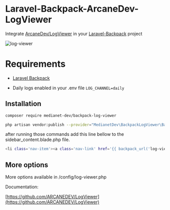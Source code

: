 # Laravel-Backpack-ArcaneDev-LogViewer

Integrate [ArcaneDev/LogViewer](https://github.com/ARCANEDEV/LogViewer) in your [Laravel-Backpack](https://github.com/Laravel-Backpack/CRUD) project

![log-viewer](https://user-images.githubusercontent.com/4065733/33958155-4463c27c-e009-11e7-860c-aae56b2b368f.png)

# Requirements

- [Laravel Backpack](https://github.com/Laravel-Backpack/CRUD)

- Daily logs enabled in your .env file `LOG_CHANNEL=daily`

## Installation

```BASH
composer require medianet-dev/backpack-log-viewer

php artisan vendor:publish --provider="MedianetDev\BackpackLogViewer\BackpackLogViewerServiceProvider"

```

after running those commands add this line bellow to the sidebar_content.blade.php file.

```BASH
<li class='nav-item'><a class='nav-link' href='{{ backpack_url('log-viewer')}}'><i class='nav-icon fa fa-history'></i> <span>Logs</span></a></li>
```

## More options 

More options available in /config/log-viewer.php

Documentation:

[https://github.com/ARCANEDEV/LogViewer](https://github.com/ARCANEDEV/LogViewer)
